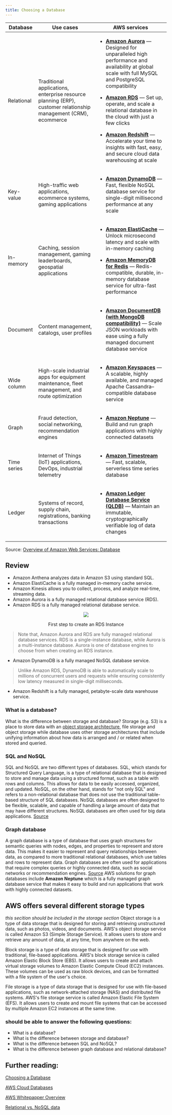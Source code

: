 ```yaml
---
title: Choosing a Database
---
```


<div class="table-contents"><table id="w596aac17c27b7b3"><thead>
     <tr>
      <th>Database</th>
      <th>Use cases</th>
      <th>AWS services</th>
     </tr>
    </thead>
     <tbody><tr>
      <td>Relational</td>
      <td>
       <p>Traditional applications, enterprise resource planning (ERP), customer relationship
        management (CRM), ecommerce</p>
      </td>
      <td>
       <div class="itemizedlist">
       <ul class="itemizedlist" type="disc"><li class="listitem">
         <p><b><a href="https://aws.amazon.com/rds/aurora/" rel="noopener noreferrer" target="_blank"><span>Amazon Aurora</span></a></b> — Designed for unparalleled high performance and availability at global scale with full MySQL and PostgreSQL compatibility</p>
        </li><li class="listitem">
         <p><b><a href="https://aws.amazon.com/rds/" rel="noopener noreferrer" target="_blank"><span>Amazon RDS</span></a></b> — Set up, operate, and scale a relational database in the cloud with just a few clicks</p>
        </li><li class="listitem">
        <p><b><a href="https://aws.amazon.com/redshift/" rel="noopener noreferrer" target="_blank"><span>Amazon Redshift</span></a></b> — Accelerate your time to insights with fast, easy, and secure cloud data warehousing at scale</p>
        </li></ul></div>
      </td>
     </tr>
     <tr>
      <td>Key-value</td>
      <td>
       <p>High-traffic web applications, ecommerce systems, gaming applications </p>
      </td>
      <td>
       <div class="itemizedlist">
       <ul class="itemizedlist" type="disc"><li class="listitem">
         <p><b><a href="https://aws.amazon.com/dynamodb/" rel="noopener noreferrer" target="_blank"><span>Amazon DynamoDB</span></a></b> — Fast, flexible NoSQL database service for single-digit millisecond performance at any scale</p>
        </li></ul></div>
      </td>
     </tr>
     <tr>
      <td>In-memory</td>
      <td>
       <p>Caching, session management, gaming leaderboards, geospatial applications </p>
      </td>
      <td>
       <div class="itemizedlist">
       <ul class="itemizedlist" type="disc"><li class="listitem">
         <p><b><a href="https://aws.amazon.com/elasticache/" rel="noopener noreferrer" target="_blank"><span>Amazon ElastiCache</span></a></b> — Unlock microsecond latency and scale with in-memory caching</p>
        </li><li class="listitem">
         <p><b><a href="https://aws.amazon.com/memorydb/" rel="noopener noreferrer" target="_blank"><span>Amazon MemoryDB for Redis</span></a></b> — Redis-compatible, durable, in-memory database service for ultra-fast performance</p>
        </li></ul></div>
      </td>
     </tr>
     <tr>
      <td>Document</td>
      <td>
       <p>Content management, catalogs, user profiles</p>
      </td>
      <td>
       <div class="itemizedlist">
       <ul class="itemizedlist" type="disc"><li class="listitem">
         <p><b><a href="https://aws.amazon.com/documentdb/" rel="noopener noreferrer" target="_blank"><span>Amazon DocumentDB (with MongoDB compatibility)</span></a></b> — Scale JSON workloads with ease using a fully managed document database service</p>
        </li></ul></div>
      </td>
     </tr>
     <tr>
      <td>Wide column</td>
      <td>
       <p>High-scale industrial apps for equipment maintenance, fleet management, and route
        optimization</p>
      </td>
      <td>
       <div class="itemizedlist">
       <ul class="itemizedlist" type="disc"><li class="listitem">
         <p><b><a href="https://aws.amazon.com/keyspaces/" rel="noopener noreferrer" target="_blank"><span>Amazon Keyspaces</span></a></b> — A scalable, highly available, and managed Apache Cassandra–compatible database service </p>
        </li></ul></div>
      </td>
     </tr>
     <tr>
      <td>Graph</td>
      <td>
       <p>Fraud detection, social networking, recommendation engines </p>
      </td>
      <td>
       <div class="itemizedlist">
       <ul class="itemizedlist" type="disc"><li class="listitem">
         <p><b><a href="https://aws.amazon.com/neptune/" rel="noopener noreferrer" target="_blank"><span>Amazon Neptune</span></a></b> — Build and run graph applications with highly connected datasets</p>
        </li></ul></div>
      </td>
     </tr>
     <tr>
      <td>Time series</td>
      <td>
       <p>Internet of Things (IoT) applications, DevOps, industrial telemetry </p>
      </td>
      <td>     
      <div class="itemizedlist">
      <ul class="itemizedlist" type="disc"><li class="listitem">
        <p><b><a href="https://aws.amazon.com/timestream/" rel="noopener noreferrer" target="_blank"><span>Amazon Timestream</span></a></b> — Fast, scalable, serverless time series database</p>
       </li></ul></div></td>
     </tr>
     <tr>
      <td>Ledger</td>
      <td>
       <p> Systems of record, supply chain, registrations, banking transactions </p>
      </td>
      <td>     
      <div class="itemizedlist">
      <ul class="itemizedlist" type="disc"><li class="listitem">
        <p><b><a href="https://aws.amazon.com/qldb/" rel="noopener noreferrer" target="_blank"><span>Amazon Ledger Database
         Service (QLDB)</span></a></b> — Maintain an immutable, cryptographically verifiable log of data changes</p>
       </li></ul></div></td>
     </tr>
    </tbody></table></div>

Source: [Overview of Amazon Web Services: Database](https://docs.aws.amazon.com/whitepapers/latest/aws-overview/database.html)

## Review

- Amazon Anthena analyzes data in Amazon S3 using standard SQL.
- Amazon ElastiCache is a fully managed in-memory cache service.
- Amazon Kinesis allows you to collect, process, and analyze real-time, streaming data.
- Amazon Aurora is a fully managed relational database service (RDS).
- Amazon RDS is a fully managed relational database service.
<div>
<div align="center"><img src={require('@site/static/img/create-an-RDS-Instance.png').default} /></div>
<div><p align="center">First step to create an RDS Instance</p></div>
</div>

> Note that, Amazon Aurora and RDS are fully managed relational database services. RDS is a single-instance database, while Aurora is a multi-instance database. Aurora is one of database engines to choose from when creating an RDS instance.

- Amazon DynamoDB is a fully managed NoSQL database service.
> Unlike Amazon RDS, DynamoDB is able to automatically scale to millions of concurrent users and requests while ensuring consistently low latency measured in single-digit milliseconds.
- Amazon Redshift is a fully managed, petabyte-scale data warehouse service.

### What is a database?
What is the difference between storage and database? Storage (e.g. S3) is a place to store data with an [object storage architecture](https://en.wikipedia.org/wiki/Object_storage), file storage and object storage while database uses other storage architectures that include unifying information about how data is arranged and / or related when stored and queried.

### SQL and NoSQL
SQL and NoSQL are two different types of databases. SQL, which stands for Structured Query Language, is a type of relational database that is designed to store and manage data using a structured format, such as a table with rows and columns. This allows for data to be easily accessed, organized, and updated. NoSQL, on the other hand, stands for "not only SQL" and refers to a non-relational database that does not use the traditional table-based structure of SQL databases. NoSQL databases are often designed to be flexible, scalable, and capable of handling a large amount of data that may have different structures. NoSQL databases are often used for big data applications. [Source](https://www.ibm.com/cloud/learn/sql-vs-nosql) 

### Graph database
A graph database is a type of database that uses graph structures for semantic queries with nodes, edges, and properties to represent and store data. This makes it easier to represent and query relationships between data, as compared to more traditional relational databases, which use tables and rows to represent data. Graph databases are often used for applications that require complex queries or highly connected data, such as social networks or recommendation engines. [Source](https://www.ibm.com/cloud/learn/graph-databases)
AWS solutions for graph databases include **Amazon Neptune** which is a fully managed graph database service that makes it easy to build and run applications that work with highly connected datasets.

## AWS offers several different storage types

*this secition should be included in the storage section*
Object storage is a type of data storage that is designed for storing and retrieving unstructured data, such as photos, videos, and documents. AWS's object storage service is called Amazon S3 (Simple Storage Service). It allows users to store and retrieve any amount of data, at any time, from anywhere on the web.

Block storage is a type of data storage that is designed for use with traditional, file-based applications. AWS's block storage service is called Amazon Elastic Block Store (EBS). It allows users to create and attach virtual storage volumes to Amazon Elastic Compute Cloud (EC2) instances. These volumes can be used as raw block devices, and can be formatted with a file system of the user's choice.

File storage is a type of data storage that is designed for use with file-based applications, such as network-attached storage (NAS) and distributed file systems. AWS's file storage service is called Amazon Elastic File System (EFS). It allows users to create and mount file systems that can be accessed by multiple Amazon EC2 instances at the same time.


### should be able to answer the following questions:

- What is a database?
- What is the difference between storage and database?
- What is the difference between SQL and NoSQL?
- What is the difference between graph database and relational database?

## Further reading:

[Choosing a Database](https://aws.amazon.com/startups/start-building/how-to-choose-a-database/)

[AWS Cloud Databases](https://aws.amazon.com/products/databases/)

[AWS Whitepapper Overview](https://d0.awsstatic.com/whitepapers/aws-overview.pdf)

[Relational vs. NoSQL data](https://learn.microsoft.com/en-us/dotnet/architecture/cloud-native/relational-vs-nosql-data?source=docs)